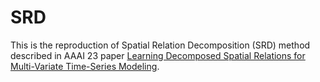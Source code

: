 # SRD

This is the reproduction of Spatial Relation Decomposition (SRD) method described in AAAI 23 paper [Learning Decomposed Spatial Relations for Multi-Variate Time-Series Modeling](https://seqml.github.io/srd/aaai23_srd.pdf).
